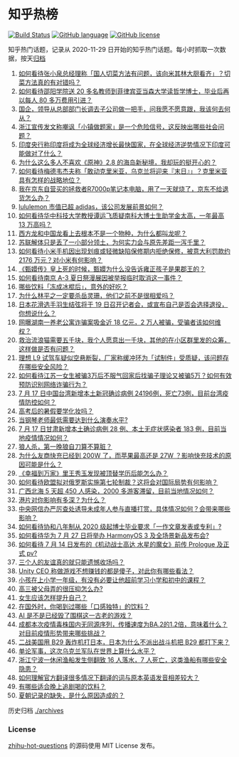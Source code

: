 # 知乎热榜
[![Build Status](https://github.com/ToWeLong/zhihu-hot-questions/workflows/CI/badge.svg)](https://github.com/ToWeLong/zhihu-hot-questions/actions)
[![GitHub language](https://img.shields.io/badge/language-golang-orange.svg)](https://golang.org/)
[![GitHub license](https://img.shields.io/github/license/ToWeLong/zhihu-hot-questions)](https://github.com/ToWeLong/zhihu-hot-questions/blob/main/LICENSE)

知乎热门话题，记录从 2020-11-29 日开始的知乎热门话题。每小时抓取一次数据，按天[归档](./archives)

<!-- BEGIN -->

1. [如何看待张小泉总经理称「国人切菜方法有问题，该向米其林大厨看齐」？切菜方法真的有对错吗？](https://www.zhihu.com/question/543737454)
1. [如何看待邵阳学院送 20 多名教师到菲律宾亚当森大学读哲学博士，毕业后再以每人 80 多万费用引进？](https://www.zhihu.com/question/543739791)
1. [国企，领导从总部部门长调去子公司做一把手，问我愿不愿意跟，我该何去何从？](https://www.zhihu.com/question/543675245)
1. [浙江宣传发文称嘲讽「小镇做题家」是一个危险信号，这反映出哪些社会问题？](https://www.zhihu.com/question/543931431)
1. [印度央行称印度将成为全球经济增长最快国家，在全球经济逆势情况下印度可能做对了什么？](https://www.zhihu.com/question/543818417)
1. [为什么这么多人不喜欢《原神》2.8 的海岛新秘境，我却玩的挺开心的？](https://www.zhihu.com/question/543673397)
1. [如何看待梅德韦杰夫称「敢动克里米亚，乌克兰将迎来『末日』」？克里米亚具有怎样的战略地位？](https://www.zhihu.com/question/543912697)
1. [我在京东自营买的拯救者R7000p笔记本电脑，用了一天就烧了，京东不给退货怎么办？](https://www.zhihu.com/question/541909660)
1. [lululemon 市值已超 adidas，该公司发展前景如何？](https://www.zhihu.com/question/541897216)
1. [如何看待华中科技大学教授谭运飞质疑南科大博士生助学金太高，一年最高 13 万高吗？](https://www.zhihu.com/question/543445150)
1. [西方龙和中国龙看上去根本不是一个物种，为什么都叫龙呢？](https://www.zhihu.com/question/436445484)
1. [苏联解体只是丢了一小部分领土，为何实力会与原先差距一泻千里？](https://www.zhihu.com/question/521870296)
1. [如何看待小米手机因出现划痕或轻微缺陷保修期内拒绝保修，被意大利罚款约 2176 万元？对小米有何影响？](https://www.zhihu.com/question/543799938)
1. [《甄嬛传》皇上死的时候，甄嬛为什么没告诉雍正孩子是果郡王的？](https://www.zhihu.com/question/26677763)
1. [如何看待南京 A-3 夏日祭漫展因被举报临时取消这一事件？](https://www.zhihu.com/question/543704123)
1. [哪些饮料「冻成冰棍后」，意外的好吃？](https://www.zhihu.com/question/542918420)
1. [为什么林平之一定要杀岳灵珊，他们之前不是很相爱吗？](https://www.zhihu.com/question/542185348)
1. [日本花滑选手羽生结弦将于 19 日召开记者会，或宣布自己是否会选择退役，你想说什么？](https://www.zhihu.com/question/543970761)
1. [网曝湖南一养老公寓诈骗案吸金近 18 亿元，2 万人被骗，受骗者该如何维权？](https://www.zhihu.com/question/543208071)
1. [救治流浪猫需要五千块，我个人愿意出一千块，其他的在小区群里发的众筹，这样做是否有问题？](https://www.zhihu.com/question/542768242)
1. [理想 L9 试驾车疑似空悬断裂，厂家称缓冲环为「试制件」受质疑，该问题存在哪些安全风险？](https://www.zhihu.com/question/543877280)
1. [如何看待江苏一女生被骗3万后不服气回家后找骗子理论又被骗5万？如何有效预防识别网络诈骗行为？](https://www.zhihu.com/question/543875799)
1. [7 月 17 日中国台湾新增本土新冠确诊病例 24196例，死亡73例，目前台湾疫情防控如何？](https://www.zhihu.com/question/543772244)
1. [高考后的暑假要学化妆吗？](https://www.zhihu.com/question/538653872)
1. [当钢琴老师最低需要达到什么演奏水平?](https://www.zhihu.com/question/538242334)
1. [7 月 17 日甘肃新增本土确诊病例 28 例、本土无症状感染者 183 例，目前当地疫情情况如何？](https://www.zhihu.com/question/543874667)
1. [狼人杀，第一晚狼自刀算不算脏？](https://www.zhihu.com/question/365570825)
1. [为什么友商快充已经到 200W 了，而苹果最高还是 27W ？影响快充技术的原因可能是什么？](https://www.zhihu.com/question/543740614)
1. [《幸福到万家》里王秀玉发现被顶替学历后能怎么办？](https://www.zhihu.com/question/543321483)
1. [如何看待欧盟拟对俄罗斯实施第七轮制裁？这将会对国际局势有何影响？](https://www.zhihu.com/question/543390642)
1. [广西北海 5 天超 450 人感染，2000 多游客滞留，目前当地情况如何？](https://www.zhihu.com/question/543815142)
1. [港片对你影响有多深？为什么？](https://www.zhihu.com/question/264795972)
1. [中央网信办严厉查处诱导未成年人参与直播打赏，具体情况如何？会带来哪些影响？](https://www.zhihu.com/question/543964100)
1. [如何看待协和八年制从 2020 级起博士毕业要求「一作文章发表或专利」?](https://www.zhihu.com/question/543463079)
1. [如何看待华为 7 月 27 日将举办 HarmonyOS 3 及全场景新品发布会?](https://www.zhihu.com/question/543870638)
1. [如何看待 7 月 14 日发布的《机动战士高达 水星的魔女》前传 Prologue 及正式 pv?](https://www.zhihu.com/question/543324374)
1. [三个人的友谊真的就只能遗憾收场吗？](https://www.zhihu.com/question/543836812)
1. [Unity CEO 称做游戏不想赚钱的都是傻子，对此你有哪些看法？](https://www.zhihu.com/question/543443544)
1. [小孩在上小学一年级，有没有必要让他超前学习小学和初中的课程？](https://www.zhihu.com/question/484204176)
1. [高三被父母弄的很压抑怎么办?](https://www.zhihu.com/question/543778776)
1. [女生应该怎样提升自己？](https://www.zhihu.com/question/265014327)
1. [在国外时，你喝到过哪些「口感独特」的饮料？](https://www.zhihu.com/question/542242142)
1. [AI 是不是已经毁了围棋这一古老的游戏？](https://www.zhihu.com/question/266132270)
1. [成都本次疫情毒株国内无同源序列，传播速度为BA.2的1.2倍，意味着什么？对目前疫情形势带来哪些挑战？](https://www.zhihu.com/question/543903025)
1. [二战美国用 B29 轰炸机打日本，日本为什么不派出战斗机把 B29 都打下来？](https://www.zhihu.com/question/523079185)
1. [单论军事，这次乌克兰军队在世界上算什么水平？](https://www.zhihu.com/question/530653675)
1. [浙江宁波一休闲渔船发生侧翻致 16 人落水，7 人死亡，这类渔船有哪些安全隐患？](https://www.zhihu.com/question/543782676)
1. [如何理解官方翻译很多情况下翻译的词与原本英语发音相差较大？](https://www.zhihu.com/question/537811154)
1. [有哪些适合晚上追剧喝的饮料？](https://www.zhihu.com/question/540188657)
1. [夏朝记录的缺失，是什么原因造成的？](https://www.zhihu.com/question/20048927)

<!-- END -->

历史归档 [./archives](./archives)


### License
[zhihu-hot-questions](https://github.com/towelong/zhihu-hot-questions) 的源码使用 MIT License 发布。